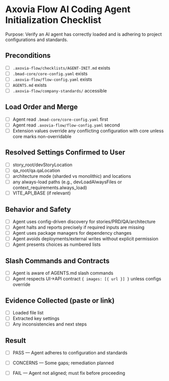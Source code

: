 # Axovia Flow AI Coding Agent Initialization Checklist

Purpose: Verify an AI agent has correctly loaded and is adhering to project configurations and standards.

## Preconditions
- [ ] `.axovia-flow/checklists/AGENT-INIT.md` exists
- [ ] `.bmad-core/core-config.yaml` exists
- [ ] `.axovia-flow/flow-config.yaml` exists
- [ ] `AGENTS.md` exists
- [ ] `.axovia-flow/company-standards/` accessible

## Load Order and Merge
- [ ] Agent read `.bmad-core/core-config.yaml` first
- [ ] Agent read `.axovia-flow/flow-config.yaml` second
- [ ] Extension values override any conflicting configuration with core unless core marks non-overridable

## Resolved Settings Confirmed to User
- [ ] story_root/devStoryLocation
- [ ] qa_root/qa.qaLocation
- [ ] architecture mode (sharded vs monolithic) and locations
- [ ] any always-load paths (e.g., devLoadAlwaysFiles or context_requirements.always_load)
- [ ] VITE_API_BASE (if relevant)

## Behavior and Safety
- [ ] Agent uses config-driven discovery for stories/PRD/QA/architecture
- [ ] Agent halts and reports precisely if required inputs are missing
- [ ] Agent uses package managers for dependency changes
- [ ] Agent avoids deployments/external writes without explicit permission
- [ ] Agent presents choices as numbered lists

## Slash Commands and Contracts
- [ ] Agent is aware of AGENTS.md slash commands
- [ ] Agent respects UI→API contract `{ images: [{ url }] }` unless configs override

## Evidence Collected (paste or link)
- [ ] Loaded file list
- [ ] Extracted key settings
- [ ] Any inconsistencies and next steps

## Result
- [ ] PASS — Agent adheres to configuration and standards
- [ ] CONCERNS — Some gaps; remediation planned
- [ ] FAIL — Agent not aligned; must fix before proceeding

